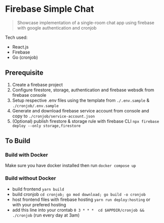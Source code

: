 # Firebase Simple Chat
> Showcase implementation of a single-room chat app using firebase with google authentication and cronjob

Tech used:
- React.js
- Firebase
- Go (cronjob)

## Prerequisite
1. Create a firebase project
2. Configure firestore, storage, authentication and firebase websdk from firebase console
3. Setup respective .env files using the template from `./.env.sample` & `./cronjob/.env.sample`
4. Generate and download firebase service account from console and copy to `./cronjob/service-account.json`
5. (Optional) publish firestore & storage rule with firebase CLI `npx firebase deploy --only storage,firestore`

## To Build

### Build with Docker
Make sure you have docker installed then run `docker compose up`

### Build without Docker
- build frontend `yarn build`
- build cronjob `cd cronjob; go mod download; go build -o cronjob`
- host frontend files with firebase hosting `yarn run deploy:hosting` or with your prefered hosting
- add this line into your crontab `0 3 * * *  cd $APPDIR/cronjob && ./cronjob` (run every day at 3am)
